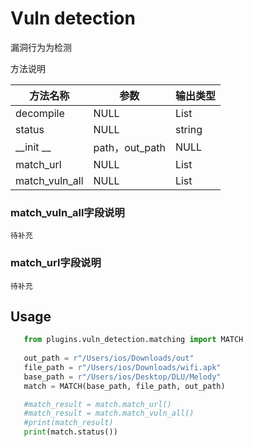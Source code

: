 # Vuln detection

漏洞行为为检测

方法说明

| 方法名称       | 参数           | 输出类型 |
| -------------- | -------------- | -------- |
| decompile      | NULL           | List     |
| status         | NULL           | string   |
| __init __      | path，out_path | NULL     |
| match_url      | NULL           | List     |
| match_vuln_all | NULL           | List     |

### match_vuln_all字段说明
    待补充
### match_url字段说明
    待补充
## Usage
 ```python
    from plugins.vuln_detection.matching import MATCH
    
    out_path = r"/Users/ios/Downloads/out"
    file_path = r"/Users/ios/Downloads/wifi.apk"
    base_path = r"/Users/ios/Desktop/DLU/Melody"
    match = MATCH(base_path, file_path, out_path)

    #match_result = match.match_url()
    #match_result = match.match_vuln_all()
    #print(match_result)
    print(match.status())
```
